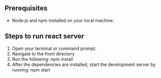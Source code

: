 ## Prerequisites

- Node.js and npm installed on your local machine.

## Steps to run react server

1. Open your terminal or command prompt.
2. Navigate to the front directory
3. Run the following: npm install
4. After the dependencies are installed, start the development server by running: npm start
   

